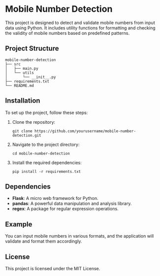 # Mobile Number Detection

This project is designed to detect and validate mobile numbers from input data using Python. It includes utility functions for formatting and checking the validity of mobile numbers based on predefined patterns.

## Project Structure

```
mobile-number-detection
├── src
│   ├── main.py
│   └── utils
│       └── __init__.py
├── requirements.txt
└── README.md
```

## Installation

To set up the project, follow these steps:

1. Clone the repository:
   ```
   git clone https://github.com/yourusername/mobile-number-detection.git
   ```

2. Navigate to the project directory:
   ```
   cd mobile-number-detection
   ```

3. Install the required dependencies:
   ```
   pip install -r requirements.txt
   ```
## Dependencies

- **Flask**: A micro web framework for Python.
- **pandas**: A powerful data manipulation and analysis library.
- **regex**: A package for regular expression operations.


## Example

You can input mobile numbers in various formats, and the application will validate and format them accordingly. 



## License

This project is licensed under the MIT License.
